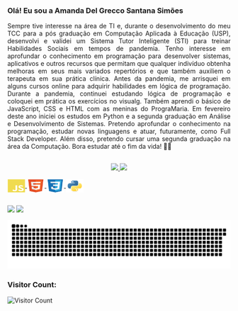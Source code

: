### Olá! Eu sou a Amanda Del Grecco Santana Simões

<div align="justify">
  
Sempre tive interesse na área de TI e, durante o desenvolvimento do meu TCC para a pós graduação em Computação Aplicada à Educação (USP), desenvolvi e validei um Sistema Tutor Inteligente (STI) para treinar Habilidades Sociais em tempos de pandemia. Tenho interesse em aprofundar o conhecimento em programação para desenvolver sistemas, aplicativos e outros recursos que permitam que qualquer indivíduo obtenha melhoras em seus mais variados repertórios e que também auxiliem o terapeuta em sua prática clínica. Antes da pandemia, me arrisquei em alguns cursos online para adquirir habilidades em lógica de programação. Durante a pandemia, continuei estudando lógica de programação e coloquei em prática os exercícios no visualg. Também aprendi o básico de JavaScript, CSS e HTML com as meninas do PrograMaria. Em fevereiro deste ano iniciei os estudos em Python e a segunda graduação em Análise e Desenvolvimento de Sistemas. Pretendo aprofundar o conhecimento na programação, estudar novas linguagens e atuar, futuramente, como Full Stack Developer. Além disso, pretendo cursar uma segunda graduação na área da Computação. Bora estudar até o fim da vida! 🤘😍
</div>

##

<div align="center">
  <a href="https://github.com/grecco-amanda">
  <img height="150em" src="https://github-readme-stats.vercel.app/api?username=grecco-amanda&show_icons=true&theme=dracula&include_all_commits=true&count_private=true"/>
  <img height="150em" src="https://github-readme-stats.vercel.app/api/top-langs/?username=grecco-amanda&layout=compact&langs_count=7&theme=dracula"/>
</div>
<div style="display: inline_block"><br>
  <img align="center" alt="amanda-Js" height="30" width="40" src="https://raw.githubusercontent.com/devicons/devicon/master/icons/javascript/javascript-plain.svg">
  <img align="center" alt="amanda-HTML" height="30" width="40" src="https://raw.githubusercontent.com/devicons/devicon/master/icons/html5/html5-original.svg">
  <img align="center" alt="amanda-CSS" height="30" width="40" src="https://raw.githubusercontent.com/devicons/devicon/master/icons/css3/css3-original.svg">
  <img align="center" alt="amanda-Python" height="30" width="40" src="https://raw.githubusercontent.com/devicons/devicon/master/icons/python/python-original.svg">

  ##
  
<div>  
  <a href = "mailto:grecco.amanda@gmail.com"><img src="https://img.shields.io/badge/-Gmail-%23333?style=for-the-badge&logo=gmail&logoColor=white" target="_blank"></a>
  <a href="https://www.linkedin.com/in/amandagrecco" target="_blank"><img src="https://img.shields.io/badge/-LinkedIn-%230077B5?style=for-the-badge&logo=linkedin&logoColor=white" target="_blank"></a> 
  
 ![Snake animation](https://github.com/grecco-amanda/grecco-amanda/blob/output/github-contribution-grid-snake.svg)
  </div>
   
  ##### <h3> Visitor Count: </h3>
![Visitor Count](https://profile-counter.glitch.me/grecco-amanda/count.svg)
